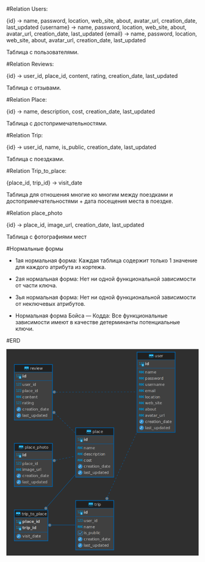 #Relation Users:

{id} -> name, password, location, web_site, about, avatar_url, creation_date, last_updated
{username} -> name, password, location, web_site, about, avatar_url, creation_date, last_updated
{email} -> name, password, location, web_site, about, avatar_url, creation_date, last_updated

Таблица с пользователями.

#Relation Reviews:

{id} -> user_id, place_id, content, rating, creation_date, last_updated

Таблица с отзывами.

#Relation Place:

{id} -> name, description, cost, creation_date, last_updated

Таблица с достопримечательностями.

#Relation Trip:

{id} -> user_id, name, is_public, creation_date, last_updated

Таблица с поездками.

#Relation Trip_to_place:

{place_id, trip_id} -> visit_date

Таблица для отношения многие ко многим между поездками и достопримечательностями + дата посещения места в поездке.

#Relation place_photo

{id} -> place_id, image_url, creation_date, last_updated

Таблица с фотографиями мест

#Нормальные формы

- 1ая нормальная форма:
Каждая таблица содержит только 1 значение для каждого атрибута из кортежа.

- 2ая нормальная форма:
Нет ни одной функциональной зависимости от части ключа.

- 3ья нормальная форма:
Нет ни одной функциональной зависимости от неключевых атрибутов.

- Нормальная форма Бойса — Кодда:
Все функциональные зависимости имеют в качестве детерминанты потенциальные ключи.

#ERD

![Alt text](image.png)
